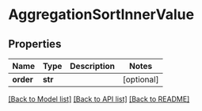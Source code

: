 # AggregationSortInnerValue

## Properties
Name | Type | Description | Notes
------------ | ------------- | ------------- | -------------
**order** | **str** |  | [optional] 


[[Back to Model list]](../README.md#documentation-for-models) [[Back to API list]](../README.md#documentation-for-api-endpoints) [[Back to README]](../README.md)


